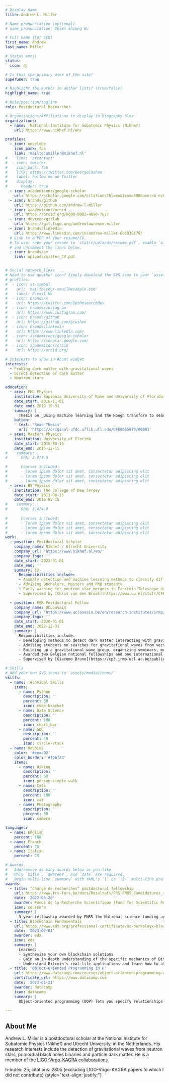 ```yaml
---
# Display name
title: Andrew L. Miller

# Name pronunciation (optional)
# name_pronunciation: Chien Shiung Wu

# Full name (for SEO)
first_name: Andrew
last_name: Miller

# Status emoji
status:
  icon: Ⓐ

# Is this the primary user of the site?
superuser: true

# Highlight the author in author lists? (true/false)
highlight_name: true

# Role/position/tagline
role: Postdoctoral Researcher

# Organizations/Affiliations to display in Biography blox
organizations:
  - name:  National Institute for Subatomic Physics (Nikhef)
    url: https://www.nikhef.nl/en/

profiles:
  - icon: envelope
    icon_pack: fas
    link: 'mailto:amiller@nikhef.nl'
#    link: '/#contact'
#  - icon: twitter
#    icon_pack: fab
#    link: https://twitter.com/GeorgeCushen
#    label: Follow me on Twitter
#    display:
#      header: true
  - icon: academicons/google-scholar
    url: https://scholar.google.com/citations?hl=en&tzom=300&user=b-evGCQAAAAJ
  - icon: brands/github
    url: https://github.com/andrew-l-miller
  - icon: academicons/orcid
    url: https://orcid.org/0000-0002-4890-7627
  - icon: devicon/gitlab
    url: https://git.ligo.org/andrewlawrence.miller
  - icon: brands/linkedin
    url: https://www.linkedin.com/in/andrew-miller-6b1938179/
  # Link to a PDF of your resume/CV.
  # To use: copy your resume to `static/uploads/resume.pdf`, enable `ai` icons in `params.yaml`,
  # and uncomment the lines below.
  - icon: brands/cv
    link: uploads/miller_CV.pdf


# Social network links
# Need to use another icon? Simply download the SVG icon to your `assets/media/icons/` folder.
# profiles:
#  - icon: at-symbol
#    url: 'mailto:your-email@example.com'
#    label: E-mail Me
#  - icon: brands/x
#    url: https://twitter.com/GetResearchDev
#  - icon: brands/instagram
#    url: https://www.instagram.com/
#  - icon: brands/github
#    url: https://github.com/gcushen
#  - icon: brands/linkedin
#    url: https://www.linkedin.com/
#  - icon: academicons/google-scholar
#    url: https://scholar.google.com/
#  - icon: academicons/orcid
#    url: https://orcid.org/

# Interests to show in About widget
interests:
  - Probing dark matter with gravitational waves
  - Direct detection of dark matter
  - Neutron stars

education:
  - area: PhD Physics
    institution: Sapienza University of Rome and University of Florida
    date_start: 2016-11-01
    date_end: 2019-10-31
    summary: |
      Thesis on _Using machine learning and the Hough transform to search for gravitational waves due to r-mode emission by isolated neutron stars_. Supervised by [Pia Astone](https://www.roma1.infn.it/~astone/) and [Prof. Bernard Whiting](https://www.phys.ufl.edu/wp/index.php/people/faculty/bernard-whiting/).
    button:
      text: 'Read Thesis'
      url: 'https://original-ufdc.uflib.ufl.edu/UFE0055970/00001'
  - area: Masters Physics
    institution: University of Florida
    date_start: 2015-08-15
    date_end: 2016-12-15
#    summary: |
#      GPA: 3.8/4.0

#      Courses included:
#      - lorem ipsum dolor sit amet, consectetur adipiscing elit
#      - lorem ipsum dolor sit amet, consectetur adipiscing elit
#      - lorem ipsum dolor sit amet, consectetur adipiscing elit
  - area: BS Physics
    institution: The College of New Jersey
    date_start: 2011-08-15
    date_end: 2015-05-15
#    summary: |
#      GPA: 3.4/4.0
      
#      Courses included:
#      - lorem ipsum dolor sit amet, consectetur adipiscing elit
#      - lorem ipsum dolor sit amet, consectetur adipiscing elit
#      - lorem ipsum dolor sit amet, consectetur adipiscing elit
work:
  - position: Postdoctoral Scholar
    company_name: Nikhef / Utrecht University
    company_url: 'https://www.nikhef.nl/en/'
    company_logo: ''
    date_start: 2023-01-01
    date_end: ''
    summary: |2-
      Responsibilities include:
      - Anomaly detection and machine learning methods to classify different types of glitches in GW detectors.
      - Advising Bachelors, Masters and PhD students
      - Early warning for neutron star mergers in Einstein Telescope data
      - Supervised by [Chris van den Broek](https://www.uu.nl/staff/CFFvandenBroeck1) and [Sarah Caudill](https://www.umassd.edu/directory/scaudill/)

  - position: FSR Postdoctoral Fellow
    company_name: UCLouvain
    company_url: 'https://www.uclouvain.be/en/research-institutes/irmp/cp3'
    company_logo: ''
    date_start: 2020-01-01
    date_end: 2022-12-31
    summary: |
      Responsibilities include:
      - Developing methods to detect dark matter interacting with gravitational-wave detectors and inspiraling primordial black holes; 
      - Advising students on searches for gravitational waves from vector boson clouds around black holes and a stochastic background
      - Building up a gravitational-wave group, organizing seminars, mentoring students, diversity and outreach.
      - Awarded two Belgian national fellowships and one international fellowship through the European Space Agency (ESA)
      - Supervised by [Giacomo Bruno](https://cp3.irmp.ucl.ac.be/public/member/7)

# Skills
# Add your own SVG icons to `assets/media/icons/`
skills:
  - name: Technical Skills
    items:
      - name: Python
        description: ''
        percent: 80
        icon: code-bracket
      - name: Data Science
        description: ''
        percent: 100
        icon: chart-bar
      - name: SQL
        description: ''
        percent: 40
        icon: circle-stack
  - name: Hobbies
    color: '#eeac02'
    color_border: '#f0bf23'
    items:
      - name: Hiking
        description: ''
        percent: 60
        icon: person-simple-walk
      - name: Cats
        description: ''
        percent: 100
        icon: cat
      - name: Photography
        description: ''
        percent: 80
        icon: camera

languages:
  - name: English
    percent: 100
  - name: French
    percent: 75
  - name: Italian
    percent: 75

# Awards.
#   Add/remove as many awards below as you like.
#   Only `title`, `awarder`, and `date` are required.
#   Begin multi-line `summary` with YAML's `|` or `|2-` multi-line prefix and indent 2 spaces below.
awards:
  - title: “Chargé de recherches” postdoctoral fellowship
    url: https://www.frs-fnrs.be/docs/Resultats/FRS-FNRS_Candidatures_retenues_2022.pdf
    date: '2022-06-28'
    awarder: Fonds de la Recherche Scientifique (Fund for Scientific Research)
    icon: coursera
    summary: | 
      3-year fellowship awarded by FNRS the National science funding agency in Belgium. Extremely competitive
  - title: Blockchain Fundamentals
    url: https://www.edx.org/professional-certificate/uc-berkeleyx-blockchain-fundamentals
    date: '2023-07-01'
    awarder: edX
    icon: edx
    summary: |
      Learned:
      - Synthesize your own blockchain solutions
      - Gain an in-depth understanding of the specific mechanics of Bitcoin
      - Understand Bitcoin’s real-life applications and learn how to attack and destroy Bitcoin, Ethereum, smart contracts and Dapps, and alternatives to Bitcoin’s Proof-of-Work consensus algorithm
  - title: 'Object-Oriented Programming in R'
    url: https://www.datacamp.com/courses/object-oriented-programming-with-s3-and-r6-in-r
    certificate_url: https://www.datacamp.com
    date: '2023-01-21'
    awarder: datacamp
    icon: datacamp
    summary: |
      Object-oriented programming (OOP) lets you specify relationships between functions and the objects that they can act on, helping you manage complexity in your code. This is an intermediate level course, providing an introduction to OOP, using the S3 and R6 systems. S3 is a great day-to-day R programming tool that simplifies some of the functions that you write. R6 is especially useful for industry-specific analyses, working with web APIs, and building GUIs.

---
```


## About Me

Andrew L. Miller is a postdoctoral scholar at the National Institute for Subatomic Physics (Nikhef) and Utrecht University, in the Netherlands. His research interests include the detection of gravitational waves from neutron stars, primordial black holes binaries and particle dark matter. He is a member of the [LIGO-Virgo-KAGRA collaborations](https://www.ligo.caltech.edu/).

h-index: 25; citations: 2805 (excluding LIGO-Virgo-KAGRA papers to which I did not contribute)
{style="text-align: justify;"}
